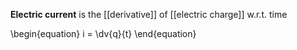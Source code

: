 **Electric current** is the [[derivative]] of [[electric charge]] w.r.t. time

\begin{equation}
i = \dv{q}{t}
\end{equation}